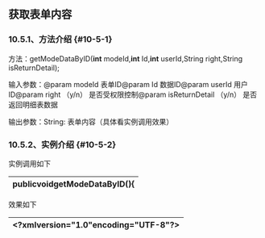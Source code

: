 ## 获取表单内容

### ****10.5.1、方法介绍**** {#10-5-1}

方法：getModeDataByID(**int** modeId,**int** Id,**int** userId,String right,String isReturnDetail);

输入参数：@param modeId 表单ID@param Id 数据ID@param userId 用户ID@param right （y/n） 是否受权限控制@param isReturnDetail （y/n） 是否返回明细表数据

输出参数：String: 表单内容（具体看实例调用效果）

### ****10.5.2、实例介绍**** {#10-5-2}

实例调用如下

| **publicvoid**getModeDataByID(){ |
| --- |

效果如下

| &lt;?xmlversion=&quot;1.0&quot;encoding=&quot;UTF-8&quot;?&gt; |
| --- |